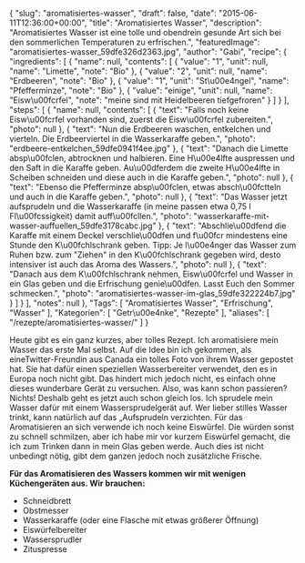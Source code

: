 {
    "slug": "aromatisiertes-wasser",
    "draft": false,
    "date": "2015-06-11T12:36:00+00:00",
    "title": "Aromatisiertes Wasser",
    "description": "Aromatisiertes Wasser ist eine tolle und obendrein gesunde Art sich bei den sommerlichen Temperaturen zu erfrischen.",
    "featuredImage": "aromatisiertes-wasser_59dfe326d2363.jpg",
    "author": "Gabi",
    "recipe": {
        "ingredients": [
            {
                "name": null,
                "contents": [
                    {
                        "value": "1",
                        "unit": null,
                        "name": "Limette",
                        "note": "Bio"
                    },
                    {
                        "value": "2",
                        "unit": null,
                        "name": "Erdbeeren",
                        "note": "Bio"
                    },
                    {
                        "value": "1",
                        "unit": "St\u00e4ngel",
                        "name": "Pfefferminze",
                        "note": "Bio"
                    },
                    {
                        "value": "einige",
                        "unit": null,
                        "name": "Eisw\u00fcrfel",
                        "note": "meine sind mit Heidelbeeren tiefgefroren"
                    }
                ]
            }
        ],
        "steps": [
            {
                "name": null,
                "contents": [
                    {
                        "text": "Falls noch keine Eisw\u00fcrfel vorhanden sind, zuerst die Eisw\u00fcrfel zubereiten.",
                        "photo": null
                    },
                    {
                        "text": "Nun die Erdbeeren waschen, entkelchen und vierteln. Die Erdbeerviertel in die Wasserkaraffe geben.",
                        "photo": "erdbeere-entkelchen_59dfe0941f4ee.jpg"
                    },
                    {
                        "text": "Danach die Limette absp\u00fclen, abtrocknen und halbieren. Eine H\u00e4lfte auspressen und den Saft in die Karaffe geben. Au\u00dferdem die zweite H\u00e4lfte in Scheiben schneiden und diese auch in die Karaffe geben.",
                        "photo": null
                    },
                    {
                        "text": "Ebenso die Pfefferminze absp\u00fclen, etwas absch\u00fctteln und auch in die Karaffe geben.",
                        "photo": null
                    },
                    {
                        "text": "Das Wasser jetzt aufsprudeln und die Wasserkaraffe (in meine passen etwa 0,75 l Fl\u00fcssigkeit) damit auff\u00fcllen.",
                        "photo": "wasserkaraffe-mit-wasser-auffuellen_59dfe3178cabc.jpg"
                    },
                    {
                        "text": "Abschlie\u00dfend die Karaffe mit einem Deckel verschlie\u00dfen und f\u00fcr mindestens eine Stunde den K\u00fchlschrank geben. Tipp: Je l\u00e4nger das Wasser zum Ruhen bzw. zum \"Ziehen\" in den K\u00fchlschrank gegeben wird, desto intensiver ist auch das Aroma des  Wassers.",
                        "photo": null
                    },
                    {
                        "text": "Danach aus dem K\u00fchlschrank nehmen, Eisw\u00fcrfel und Wasser in ein Glas geben und die Erfrischung genie\u00dfen. Lasst Euch den Sommer schmecken.",
                        "photo": "aromatisiertes-wasser-im-glas_59dfe322224b7.jpg"
                    }
                ]
            }
        ],
        "notes": null
    },
    "Tags": [
        "Aromatisiertes Wasser",
        "Erfrischung",
        "Wasser"
    ],
    "Kategorien": [
        "Getr\u00e4nke",
        "Rezepte"
    ],
    "aliases": [
        "\/rezepte\/aromatisiertes-wasser\/"
    ]
}

Heute gibt es ein ganz kurzes, aber tolles Rezept. Ich aromatisiere mein Wasser das erste Mal selbst. Auf die Idee bin ich gekommen, als eineTwitter-Freundin aus Canada ein tolles Foto von ihrem Wasser gepostet hat. Sie hat dafür einen speziellen Wasserbereiter verwendet, den es in Europa noch nicht gibt. Das hindert mich jedoch nicht, es einfach ohne dieses wunderbare Gerät zu versuchen. Also, was kann schon passieren? Nichts! Deshalb geht es jetzt auch schon gleich los. Ich sprudele mein Wasser dafür mit einem Wassersprudelgerät auf. Wer lieber stilles Wasser trinkt, kann natürlich auf das &#8222;Aufsprudeln verzichten. Für das Aromatisieren an sich verwende ich noch keine Eiswürfel. Die würden sonst zu schnell schmilzen, aber ich habe mir vor kurzem Eiswürfel gemacht, die ich zum Trinken dann in mein Glas geben werde. Auch dies ist nicht unbedingt nötig, gibt dem ganzen jedoch noch zusätzliche Frische.

**Für das Aromatisieren des Wassers kommen wir mit wenigen Küchengeräten aus. Wir brauchen:**

 * Schneidbrett
 * Obstmesser
 * Wasserkaraffe (oder eine Flasche mit etwas größerer Öffnung)
 * Eiswürfelbereiter
 * Wassersprudler
 * Zituspresse